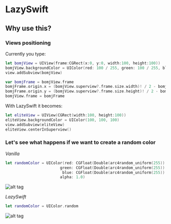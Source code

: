 # LazySwift
## Why use this?
### Views positioning

Currently you type:
```swift
let bomjView = UIView(frame:CGRect(x:0, y:0, width:100, height:100))
bomjView.backgroundColor = UIColor(red: 100 / 255, green: 100 / 255, blue: 100 / 255, alpha: 1)
view.addSubview(bomjView)

var bomjFrame = bomjView.frame
bomjFrame.origin.x = (bomjView.superview?.frame.size.width)! / 2 - bomjView.frame.size.width / 2
bomjFrame.origin.y = (bomjView.superview?.frame.size.height)! / 2 - bomjView.frame.size.height / 2
bomjView.frame = bomjFrame
```

With LazySwift it becomes:
```swift
let eliteView = UIView(CGRect(width:100, height:100))
eliteView.backgroundColor = UIColor(100, 100, 100)
view.addSubview(eliteView)
eliteView.centerInSuperview()
```

### Let's see what happens if we want to create a random color

*Vanilla*
```swift
let randomColor = UIColor(red: CGFloat(Double(arc4random_uniform(255)) / 255.0),
                        green: CGFloat(Double(arc4random_uniform(255)) / 255.0),
                         blue: CGFloat(Double(arc4random_uniform(255)) / 255.0),
                        alpha: 1.0)
```
![alt tag](http://i.imgur.com/6GQtJtY.png)

*LazySwift*
```swift
let randomColor = UIColor.random
```
![alt tag](http://i.imgur.com/WSQZY1R.png)



